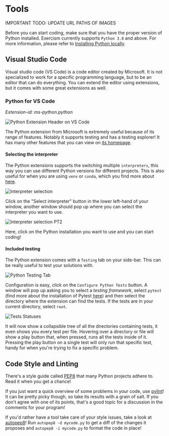 # Tools

IMPORTANT TODO: UPDATE URL PATHS OF IMAGES

Before you can start coding, make sure that you have the proper version of Python installed. Exercism currently supports `Python 3.8` and above. For more information, please refer to [Installing Python locally](https://exercism.org/docs/tracks/python/installation).

## Visual Studio Code

Visual studio code (VS Code) is a code editor created by Microsoft. It is not specialized to work for a specific programming language, but to be an editor that can do everything. You can extend the editor using extensions, but it comes with some great extensions as well.

### Python for VS Code

_Extension-id: ms-python.python_

![Python Extension Header on VS Code](C:\Users\jobko\OneDrive\Documenten\GitHub\python\docs\img\VSCode-EXT-Python-Header.png)

The Python extension from Microsoft is extremely useful because of its range of features. Notably it supports testing and has a testing explorer! It has many other features that you can view on [its homepage](https://marketplace.visualstudio.com/items?itemName=ms-python.python). 

#### Selecting the interpreter

The Python extensions supports the switching multiple `interpreters`, this way you can use different Python versions for different projects. This is also useful for when you are using `venv` or `conda`, which you find more about [here]().

![Interpreter selection]()

Click on the "Select interpreter" button in the lower left-hand of your window, another window should pop up where you can select the interpreter you want to use.

![Interpreter selection PT2](C:\Users\jobko\OneDrive\Documenten\GitHub\python\docs\img\VSCode-EXT-Python-SelectInterpreter-2.png)

Here, click on the Python installation you want to use and you can start coding!

#### Included testing

The Python extension comes with a `Testing` tab on your side-bar. This can be really useful to test your solutions with. 

![Python Testing Tab](C:\Users\jobko\OneDrive\Documenten\GitHub\python\docs\img\VSCode-EXT-Python-TestingConfiguration.png)

Configuration is easy, click on the `Configure Python Tests` button. A window will pop up asking you to select a _testing framework_, select `pytest` (find more about the installation of Pytest [here](/TESTS.md)) and then select the directory where the extension can find the tests. If the tests are in your current directory, select `root`.

![Tests Statuses](C:\Users\jobko\OneDrive\Documenten\GitHub\python\docs\img\VSCode-EXT-Python-TestsStatuses.png)

It will now show a collapsible tree of all the directories containing tests, it even shows you every test per file. Hovering over a directory or file will show a play button that, when pressed, runs all the tests inside of it. Pressing the play button on  a single test will only run that specific test, handy for when you're trying to fix a specific problem.



## Code Style and Linting

There's a style guide called [PEP8](http://legacy.python.org/dev/peps/pep-0008/) that many Python projects adhere to.
Read it when you get a chance!

If you just want a quick overview of some problems in your code, use [pylint](http://www.pylint.org/)!
It can be pretty picky though, so take its results with a grain of salt.
If you don't agree with one of its points, that's a good topic for a discussion in the comments for your program!

If you'd rather have a tool take care of your style issues, take a look at [autopep8](https://github.com/hhatto/autopep8)!
Run `autopep8 -d mycode.py` to get a diff of the changes it proposes and `autopep8 -i mycode.py` to format the code in place!
